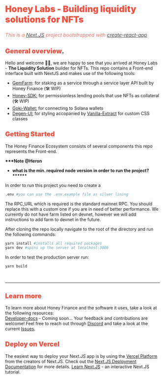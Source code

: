 #  <span style="color: rgb(235, 85, 69); font-weight: 900">Honey Labs - Building liquidity solutions for NFTs

### <span style="color: rgb(235, 85, 69); font-weight: 300; font-style: italic;">This is a <a href="https://nextjs.org/" target="blank">Next.JS</a> project bootstrapped with <a href="https://github.com/vercel/next.js/tree/canary/packages/create-next-app" target="blank">create-react-app</a> 

## <span style="color: rgb(235, 85, 69); font-weight: 900">General overview</span>.  

Hello and welcome 👋🏼, we are happy to see that you arrived at Honey Labs - **The Liquidity Solution** builder for NFTs. This repo contains a Front-end interface built with NextJS and makes use of the following tools:

- <a href="https://github.com/gemworks/gem-farm" target="blank">GemFarm</a>: for staking as a service through a service layer API built by Honey Finance (🛠 WIP)
- <a href="https://github.com/honey-labs/honey-sdk" target="blank">Honey-SDK:</a> for permissionless lending pools that use NFTs as collateral (🛠 WIP)
- <a href="https://github.com/GokiProtocol/walletkit" target="blank">Goki-Wallet:</a> for connecting to Solana wallets
- <a href="https://degen-xyz.vercel.app/" target="blank">Degen-UI:</a> for styling accopanied by <a href="https://vanilla-extract.style/documentation/setup/" target="blank">Vanilla-Extract</a> for custom CSS classes

##  <span style="color: rgb(235, 85, 69); font-weight: 900">Getting Started</span>
The Honey Finance Ecosystem consists of several components this repo represents the Front-end.

<b>***Note @Heron 
- what is the min. required node version in order to run the project?******</b>

In order to run this project you need to create a 
```bash
.env #you can use the .env.example file as silver lining
``` 
The RPC_URL which is required is the standard mainnet RPC. You should replace this with a custom one if you are in need of better performance. We currently do not have farm listed on devnet, however we will add instructions to add farm to devnet in the future.

After cloning the repo locally navigate to the root of the directory and run the following commands:

```bash
yarn install #installs all required packages
yarn dev #spins up the server at localhost:3000
```
In order to test the production server run:
```bash
yarn build
```

</br><hr>
##  <span style="color: rgb(235, 85, 69); font-weight: 900">Learn more</span>

To learn more about Honey Finance and the software it uses, take a look at the following resources: </br>
[Developer-docs]() - Coming soon...
Your feedback and contributions are welcome! Feel free to reach out through <a href="https://discord.com/invite/T7RQ8hMamB">Discord</a> and take a look at the current [Issues](https://github.com/honey-labs/honey-frontend/issues).


##  <span style="color: rgb(235, 85, 69); font-weight: 900">Deploy on Vercel</span>
The easiest way to deploy your Next.JS app is by using the <a href="https://vercel.com/new?utm_medium=default-template&filter=next.js&utm_source=create-next-app&utm_campaign=create-next-app-readme" target="blank">Vercel Platform</a> from the creators of Next.JS. Check out the <a href="https://nextjs.org/docs/deployment" target="blank">Next.JS Deployment Documentation</a> for more details. <a href="https://nextjs.org/learn/foundations/about-nextjs" target="blank">Learn Next.JS</a> - an interactive Next.JS tutorial.

